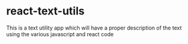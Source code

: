 # react-text-utils
This is a text utility app which will have a proper description of the text using the various javascript and react code
